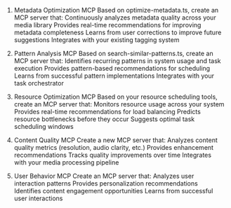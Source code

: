 1. Metadata Optimization MCP
Based on optimize-metadata.ts, create an MCP server that:
    Continuously analyzes metadata quality across your media library
    Provides real-time recommendations for improving metadata completeness
    Learns from user corrections to improve future suggestions
    Integrates with your existing tagging system

2. Pattern Analysis MCP
Based on search-similar-patterns.ts, create an MCP server that:
    Identifies recurring patterns in system usage and task execution
    Provides pattern-based recommendations for scheduling
    Learns from successful pattern implementations
    Integrates with your task orchestrator

3. Resource Optimization MCP
Based on your resource scheduling tools, create an MCP server that:
    Monitors resource usage across your system
    Provides real-time recommendations for load balancing
    Predicts resource bottlenecks before they occur
    Suggests optimal task scheduling windows

4. Content Quality MCP
Create a new MCP server that:
    Analyzes content quality metrics (resolution, audio clarity, etc.)
    Provides enhancement recommendations
    Tracks quality improvements over time
    Integrates with your media processing pipeline

5. User Behavior MCP
Create an MCP server that:
    Analyzes user interaction patterns
    Provides personalization recommendations
    Identifies content engagement opportunities
    Learns from successful user interactions